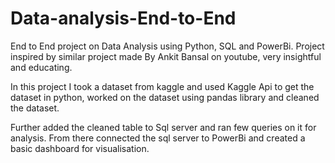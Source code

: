 # Data-analysis-End-to-End
End to End project on Data Analysis using Python, SQL and PowerBi. Project inspired by similar project made By Ankit Bansal on youtube, very insightful and educating.

In this project I took a dataset from kaggle and used Kaggle Api to get the dataset in python, worked on the dataset using pandas library and cleaned the dataset.

Further added the cleaned table to Sql server and ran few queries on it for analysis. From there connected the sql server to PowerBi and created a basic dashboard for visualisation.
